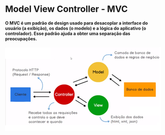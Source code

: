 # Model View Controller - MVC

#### O MVC é um padrão de design usado para desacoplar a interface do usuário (a exibição), os dados (o modelo) e a lógica do aplicativo (o controlador). Esse padrão ajuda a obter uma separação das preocupações.

![Esquema MVC](images/esquemaMVC.png)

